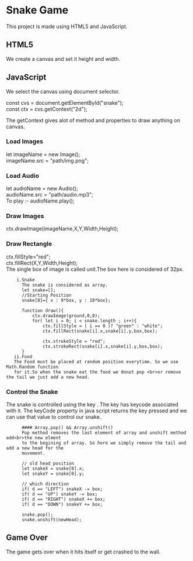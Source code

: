 # Snake Game
This project is made using HTML5 and JavaScript.

## HTML5
We create a canvas and set it height and width.<br>
<canvas id="snake" width="608" height="608">
</canvas>

## JavaScript
We select the canvas using document selector.

const cvs = document.getElementById("snake");<br>
const ctx = cvs.getContext("2d");<br>

The getContext gives alot of method and properties to draw anything on canvas.

### Load Images
let imageName = new Image();<br>
imageName.src = "path/img.png";<br>

### Load Audio
let audioName = new Audio();<br>
audioName.src = "path/audio.mp3";<br>
To play :- audioName.play();<br>

### Draw Images
ctx.drawImage(imageName,X,Y,Width,Height);

### Draw Rectangle
ctx.fillStyle="red";<br>
ctx.fillRect(X,Y,Width,Height);<br>
The single box of image is called unit.The box here is considered of 32px.

        i.Snake
          The snake is considered as array.
          let snake=[];
          //Starting Position
          snake[0]={ x : 9*box, y : 10*box};

          function draw(){
              ctx.drawImage(ground,0,0);
              for( let i = 0; i < snake.length ; i++){
                  ctx.fillStyle = ( i == 0 )? "green" : "white";
                  ctx.fillRect(snake[i].x,snake[i].y,box,box);

                  ctx.strokeStyle = "red";
                  ctx.strokeRect(snake[i].x,snake[i].y,box,box);
          }
       ii.Food
       The Food must be placed at random position everytime. So we use Math.Random function
       for it.So when the snake eat the food we donot pop <br>or remove the tail we just add a new head.

### Control the Snake
The snake is controlled using the key . The key has keycode associated with it. The keyCode property in java script returns the key pressed and we can use that value to control our snake.

          #### Array.pop() && Array.unshift()
          Pop method removes the last element of array and unshift method add<br>the new elment
          to the begining of array. So here we simply remove the tail and add a new head for the
          movement.

          // old head position
          let snakeX = snake[0].x;
          let snakeY = snake[0].y;

          // which direction
          if( d == "LEFT") snakeX -= box;
          if( d == "UP") snakeY -= box;
          if( d == "RIGHT") snakeX += box;
          if( d == "DOWN") snakeY += box;

          snake.pop();
          snake.unshift(newHead);

## Game Over
The game gets over when it hits itself or get crashed to the wall.
